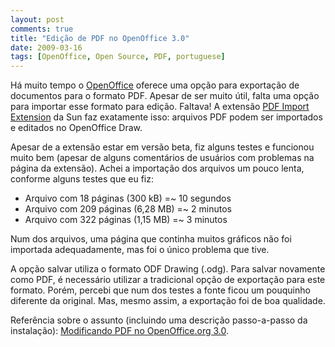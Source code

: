 ```yaml
---
layout: post
comments: true
title: "Edição de PDF no OpenOffice 3.0"
date: 2009-03-16
tags: [OpenOffice, Open Source, PDF, portuguese]
---
```

Há muito tempo o [OpenOffice](http://www.openoffice.org/) oferece uma opção para exportação de documentos para o formato PDF. Apesar de ser muito útil, falta uma opção para importar esse formato para edição. Faltava! A extensão [PDF Import Extension](http://extensions.services.openoffice.org/project/pdfimport) da Sun faz exatamente isso: arquivos PDF podem ser importados e editados no OpenOffice Draw.

Apesar de a extensão estar em versão beta, fiz alguns testes e funcionou muito bem (apesar de alguns comentários de usuários com problemas na página da extensão). Achei a importação dos arquivos um pouco lenta, conforme alguns testes que eu fiz:

- Arquivo com 18 páginas (300 kB) =~ 10 segundos
- Arquivo com 209 páginas (6,28 MB) =~ 2 minutos
- Arquivo com 322 páginas (1,15 MB) =~ 3 minutos

Num dos arquivos, uma página que continha muitos gráficos não foi importada adequadamente, mas foi o único problema que tive.

A opção salvar utiliza o formato ODF Drawing (.odg). Para salvar novamente como PDF, é necessário utilizar a tradicional opção de exportação para este formato. Porém, percebi que num dos testes a fonte ficou um pouquinho diferente da original. Mas, mesmo assim, a exportação foi de boa qualidade.

Referência sobre o assunto (incluindo uma descrição passo-a-passo da instalação): [Modificando PDF no OpenOffice.org 3.0](http://razec.wordpress.com/2008/12/08/modificando-pdf-no-openofficeorg-30/).
